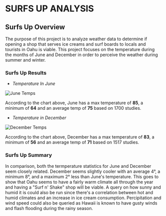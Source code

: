 # SURFS UP ANALYSIS


## Surfs Up Overview

The purpose of this project is to analyze weather data to determine if opening a shop that serves ice creams and surf boards to locals and tourists in Oahu is viable. This project focuses on the temperature during the months of June and December in order to perceive the weather during summer and winter.


### Surfs Up Results

* _Temperature In June_

![June Temps](https://user-images.githubusercontent.com/102786356/173221725-5e25c023-8525-4149-807a-767ff66284ec.png)

According to the chart above, June has a max temperature of **85**, a minimum of **64** and an average temp of **75** based on 1700 studies. 


* _Temperature in December_

![December Temps](https://user-images.githubusercontent.com/102786356/173222720-ec552514-7071-49c7-8cce-41748b3a7bb6.png)

According to the chart above, December has a max temperature of **83**, a minimum of **56** and an average temp of **71** based on 1517 studies. 


### Surfs Up Summary
In comparison, both the termperature statistics for June and December seem closely related. December seems slightly cooler with an average 4°, a minimum 8°, and a maximum 2° less than June's temperature. This goes to show that Oahu seems to have a fairly warm climate all through the year and having a "Surf n' Shake" shop will be viable. A query on how sunny and humid it is could also be run since there's a correlation between hot and humid climates and an increase in ice cream consumption. Percipitation and wind speed could also be queried as Hawaii is known to have gusty winds and flash flooding during the rainy season.   

